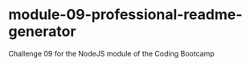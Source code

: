 # module-09-professional-readme-generator
Challenge 09 for the NodeJS module of the Coding Bootcamp
